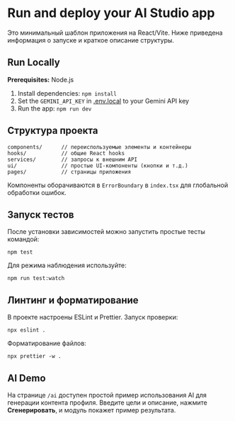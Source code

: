 # Run and deploy your AI Studio app

Это минимальный шаблон приложения на React/Vite. Ниже приведена информация о запуске и краткое описание структуры.

## Run Locally

**Prerequisites:** Node.js

1. Install dependencies:
   `npm install`
2. Set the `GEMINI_API_KEY` in [.env.local](.env.local) to your Gemini API key
3. Run the app:
   `npm run dev`

## Структура проекта

```
components/      // переиспользуемые элементы и контейнеры
hooks/           // общие React hooks
services/        // запросы к внешним API
ui/              // простые UI-компоненты (кнопки и т.д.)
pages/           // страницы приложения
```

Компоненты оборачиваются в `ErrorBoundary` в `index.tsx` для глобальной обработки ошибок.

## Запуск тестов

После установки зависимостей можно запустить простые тесты командой:

`npm test`

Для режима наблюдения используйте:

`npm run test:watch`

## Линтинг и форматирование

В проекте настроены ESLint и Prettier. Запуск проверки:

```
npx eslint .
```

Форматирование файлов:

```
npx prettier -w .
```

## AI Demo

На странице `/ai` доступен простой пример использования AI для генерации контента профиля. Введите цели и описание, нажмите **Сгенерировать**, и модуль покажет пример результата.
